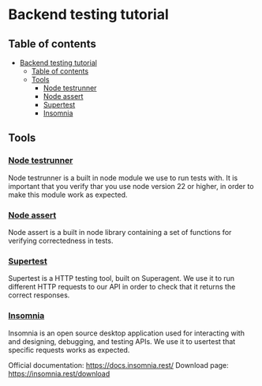# Backend testing tutorial

## Table of contents

- [Backend testing tutorial](#backend-testing-tutorial)
  - [Table of contents](#table-of-contents)
  - [Tools](#tools)
    - [Node testrunner](#node-testrunner)
    - [Node assert](#node-assert)
    - [Supertest](#supertest)
    - [Insomnia](#insomnia)

## Tools

### [Node testrunner](https://nodejs.org/docs/latest-v22.x/api/test.html)

Node testrunner is a built in node module we use to run tests with. It is important that you verify thar you use node version 22 or higher, in order to make this module work as expected.

### [Node assert](https://nodejs.org/docs/latest-v22.x/api/assert.html)

Node assert is a built in node library containing a set of functions for verifying correctedness in tests.

### [Supertest](https://www.npmjs.com/package/supertest)

Supertest is a HTTP testing tool, built on Superagent. We use it to run different HTTP requests to our API in order to check that it returns the correct responses.

### [Insomnia](https://insomnia.rest/)

Insomnia is an open source desktop application used for interacting with and designing, debugging, and testing APIs. We use it to usertest that specific requests works as expected.

Official documentation: <https://docs.insomnia.rest/>
Download page: <https://insomnia.rest/download>
